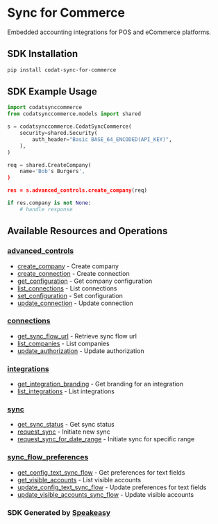 # Sync for Commerce

Embedded accounting integrations for POS and eCommerce platforms.

<!-- Start SDK Installation -->
## SDK Installation

```bash
pip install codat-sync-for-commerce
```
<!-- End SDK Installation -->

## SDK Example Usage
<!-- Start SDK Example Usage -->


```python
import codatsynccommerce
from codatsynccommerce.models import shared

s = codatsynccommerce.CodatSyncCommerce(
    security=shared.Security(
        auth_header="Basic BASE_64_ENCODED(API_KEY)",
    ),
)

req = shared.CreateCompany(
    name='Bob's Burgers',
)

res = s.advanced_controls.create_company(req)

if res.company is not None:
    # handle response
```
<!-- End SDK Example Usage -->

<!-- Start SDK Available Operations -->
## Available Resources and Operations


### [advanced_controls](docs/sdks/advancedcontrols/README.md)

* [create_company](docs/sdks/advancedcontrols/README.md#create_company) - Create company
* [create_connection](docs/sdks/advancedcontrols/README.md#create_connection) - Create connection
* [get_configuration](docs/sdks/advancedcontrols/README.md#get_configuration) - Get company configuration
* [list_connections](docs/sdks/advancedcontrols/README.md#list_connections) - List connections
* [set_configuration](docs/sdks/advancedcontrols/README.md#set_configuration) - Set configuration
* [update_connection](docs/sdks/advancedcontrols/README.md#update_connection) - Update connection

### [connections](docs/sdks/connections/README.md)

* [get_sync_flow_url](docs/sdks/connections/README.md#get_sync_flow_url) - Retrieve sync flow url
* [list_companies](docs/sdks/connections/README.md#list_companies) - List companies
* [update_authorization](docs/sdks/connections/README.md#update_authorization) - Update authorization

### [integrations](docs/sdks/integrations/README.md)

* [get_integration_branding](docs/sdks/integrations/README.md#get_integration_branding) - Get branding for an integration
* [list_integrations](docs/sdks/integrations/README.md#list_integrations) - List integrations

### [sync](docs/sdks/sync/README.md)

* [get_sync_status](docs/sdks/sync/README.md#get_sync_status) - Get sync status
* [request_sync](docs/sdks/sync/README.md#request_sync) - Initiate new sync
* [request_sync_for_date_range](docs/sdks/sync/README.md#request_sync_for_date_range) - Initiate sync for specific range

### [sync_flow_preferences](docs/sdks/syncflowpreferences/README.md)

* [get_config_text_sync_flow](docs/sdks/syncflowpreferences/README.md#get_config_text_sync_flow) - Get preferences for text fields
* [get_visible_accounts](docs/sdks/syncflowpreferences/README.md#get_visible_accounts) - List visible accounts
* [update_config_text_sync_flow](docs/sdks/syncflowpreferences/README.md#update_config_text_sync_flow) - Update preferences for text fields
* [update_visible_accounts_sync_flow](docs/sdks/syncflowpreferences/README.md#update_visible_accounts_sync_flow) - Update visible accounts
<!-- End SDK Available Operations -->

### SDK Generated by [Speakeasy](https://docs.speakeasyapi.dev/docs/using-speakeasy/client-sdks)
